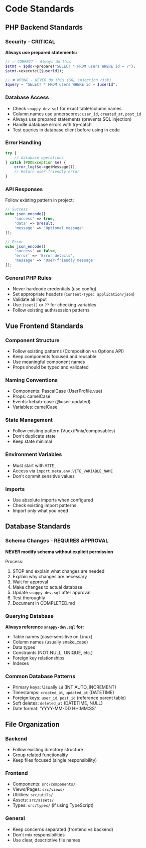 # Code Standards

## PHP Backend Standards

### Security - CRITICAL
**Always use prepared statements:**
```php
// ✅ CORRECT - Always do this
$stmt = $pdo->prepare("SELECT * FROM users WHERE id = ?");
$stmt->execute([$userId]);

// ❌ WRONG - NEVER do this (SQL injection risk)
$query = "SELECT * FROM users WHERE id = $userId";
```

### Database Access
- Check `snappy-dev.sql` for exact table/column names
- Column names use underscores: `user_id`, `created_at`, `post_id`
- Always use prepared statements (prevents SQL injection)
- Handle database errors with try-catch
- Test queries in database client before using in code

### Error Handling
```php
try {
    // database operations
} catch (PDOException $e) {
    error_log($e->getMessage());
    // Return user-friendly error
}
```

### API Responses
Follow existing pattern in project:
```php
// Success
echo json_encode([
    'success' => true,
    'data' => $result,
    'message' => 'Optional message'
]);

// Error  
echo json_encode([
    'success' => false,
    'error' => 'Error details',
    'message' => 'User-friendly message'
]);
```

### General PHP Rules
- Never hardcode credentials (use config)
- Set appropriate headers (`Content-Type: application/json`)
- Validate all input
- Use `isset()` or `??` for checking variables
- Follow existing auth/session patterns

## Vue Frontend Standards

### Component Structure
- Follow existing patterns (Composition vs Options API)
- Keep components focused and reusable
- Use meaningful component names
- Props should be typed and validated

### Naming Conventions
- Components: PascalCase (UserProfile.vue)
- Props: camelCase
- Events: kebab-case (@user-updated)
- Variables: camelCase

### State Management
- Follow existing pattern (Vuex/Pinia/composables)
- Don't duplicate state
- Keep state minimal

### Environment Variables
- Must start with `VITE_`
- Access via `import.meta.env.VITE_VARIABLE_NAME`
- Don't commit sensitive values

### Imports
- Use absolute imports when configured
- Check existing import patterns
- Import only what you need

## Database Standards

### Schema Changes - REQUIRES APPROVAL
**NEVER modify schema without explicit permission**

Process:
1. STOP and explain what changes are needed
2. Explain why changes are necessary
3. Wait for approval
4. Make changes to actual database
5. Update `snappy-dev.sql` after approval
6. Test thoroughly
7. Document in COMPLETED.md

### Querying Database
**Always reference `snappy-dev.sql` for:**
- Table names (case-sensitive on Linux)
- Column names (usually snake_case)
- Data types
- Constraints (NOT NULL, UNIQUE, etc.)
- Foreign key relationships
- Indexes

### Common Database Patterns
- Primary keys: Usually `id` (INT AUTO_INCREMENT)
- Timestamps: `created_at`, `updated_at` (DATETIME)
- Foreign keys: `user_id`, `post_id` (reference parent table)
- Soft deletes: `deleted_at` (DATETIME, NULL)
- Date format: 'YYYY-MM-DD HH:MM:SS'

## File Organization

### Backend
- Follow existing directory structure
- Group related functionality
- Keep files focused (single responsibility)

### Frontend
- Components: `src/components/`
- Views/Pages: `src/views/`
- Utilities: `src/utils/`
- Assets: `src/assets/`
- Types: `src/types/` (if using TypeScript)

### General
- Keep concerns separated (frontend vs backend)
- Don't mix responsibilities
- Use clear, descriptive file names